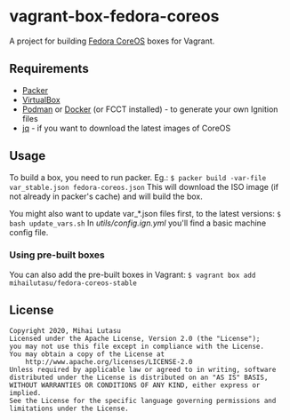 # vagrant-box-fedora-coreos
A project for building [Fedora CoreOS](https://getfedora.org/en/coreos?stream=stable) boxes for Vagrant.
## Requirements
- [Packer](https://www.packer.io/)
- [VirtualBox](https://www.virtualbox.org)
- [Podman](https://podman.io/) or [Docker](https://www.docker.com/) (or FCCT installed) - to generate your own Ignition files
- [jq](https://stedolan.github.io/jq/) - if you want to download the latest images of CoreOS
## Usage
To build a box, you need to run packer. Eg.:
`
$ packer build -var-file var_stable.json fedora-coreos.json
`
This will download the ISO image (if not already in packer's cache) and will build the box.

You might also want to update var_*.json files first, to the latest versions:
`
$ bash update_vars.sh
`
In *utils/config.ign.yml* you'll find a basic machine config file.
### Using pre-built boxes
You can also add the pre-built boxes in Vagrant:
`
$ vagrant box add mihailutasu/fedora-coreos-stable
`
## License
```text
Copyright 2020, Mihai Lutasu
Licensed under the Apache License, Version 2.0 (the "License");
you may not use this file except in compliance with the License.
You may obtain a copy of the License at
    http://www.apache.org/licenses/LICENSE-2.0
Unless required by applicable law or agreed to in writing, software
distributed under the License is distributed on an "AS IS" BASIS,
WITHOUT WARRANTIES OR CONDITIONS OF ANY KIND, either express or implied.
See the License for the specific language governing permissions and
limitations under the License.
```
